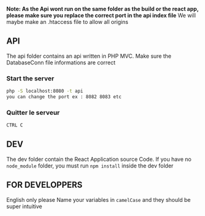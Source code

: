 **Note: As the Api wont run on the same folder as the build or the react app, please make sure you replace the correct port in the api index file**
We will maybe make an .htaccess file to allow all origins

## API

The api folder contains an api written in PHP MVC.
Make sure the DatabaseConn file informations are correct

### Start the server

```bash
php -S localhost:8080 -t api
you can change the port ex : 8082 8083 etc
```

### Quitter le serveur

```bash
CTRL C
```

## DEV

The dev folder contain the React Application source Code.
If you have no `node_module` folder, you must run `npm install` inside the dev folder

## FOR DEVELOPPERS

English only please
Name your variables in `camelCase` and they should be super intuitive
